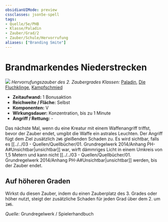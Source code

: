 ```yaml
---
obsidianUIMode: preview
cssclasses: json5e-spell
tags:
- Quelle/5e/PHB
- Klasse/Paladin
- Zauber/Grad/2
- Zauber/Schule/Hervorrufung
aliases: ["Branding Smite"]
---
```

# Brandmarkendes Niederstrecken
![](../../../99%20-%20Setup/Files/Bildersammlung/Symbolik/Hervorrufungszauber.webp#token)
*Hervorrufungszauber des 2. Zaubergrades*
*Klassen:* [Paladin](../Charakteroptionen/Klassen/Paladin.md), [Die Fluchklinge](05%20-%20Wikipedia/Charakteroptionen/Klassen/Hexenmeister-Die-Fluchklinge.md), [Kampfschmied](05%20-%20Wikipedia/Charakteroptionen/Klassen/Magieschmied-Kampfschmied.md)

- **Zeitaufwand:** 1 Bonusaktion
- **Reichweite / Fläche:** Selbst
- **Komponenten:** V
- **Wirkungsdauer:** Konzentration, bis zu 1 Minute
- **Angriff / Rettung:** -

Das nächste Mal, wenn du eine Kreatur mit einem Waffenangriff triffst, bevor der Zauber endet, umgibt die Waffe ein astrales Leuchten. Der Angriff fügt dem Ziel zusätzlich `2W6` gleißenden Schaden zu. Es wird sichtbar, falls es [[../../03 - Quellen/Quellbücher/01. Grundregelwerk 2014/Anhang PH-A#Unsichtbar|unsichtbar]] war, wirft dämmriges Licht in einem Umkreis von 1,5 Metern und kann nicht [[../../03 - Quellen/Quellbücher/01. Grundregelwerk 2014/Anhang PH-A#Unsichtbar|unsichtbar]] werden, bis der Zauber endet.

## Auf höheren Graden

Wirkst du diesen Zauber, indem du einen Zauberplatz des 3. Grades oder höher nutzt, steigt der zusätzliche Schaden für jeden Grad über dem 2. um `1W6`.

*Quelle:* Grundregelwerk / Spielerhandbuch